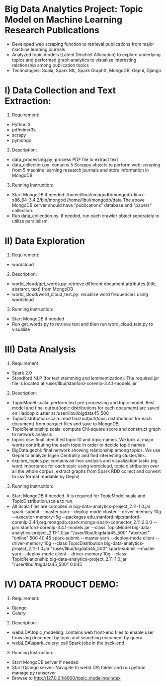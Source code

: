 # Big Data Analytics Project: Topic Model on Machine Learning Research Publications #
- Developed web scraping function to retrieval publications from major machine learning journals
- Analyzed topic models (Latent Dirichlet Allocation) to explore underlying topics and performed graph analytics to visualize interesting relationship among publication topics
- Technologies: Scala, Spark ML, Spark GraphX, MongoDB, Gephi, Django

I) Data Collection and Text Extraction:
=================================================================================================================
1) Requirement:
- Python 3
- pdfminer3k
- scrapy
- pymongo

2) Description:
- data_processing.py: process PDF file to extract text
- data_collection.py: contains 5 Scrappy objects to perform web-scraping from 5 machine learning research journals and store information in MongoDB

3) Running Instruction:
- Start MongoDB if needed: /home/llbui/mongodb/mongodb-linux-x86_64-3.4.2/bin/mongod /home/llbui/mongodb/data
The above MongoDB server should have "publications" database and "papers" collection.
- Run data_collection.py. If needed, run each crawler object seperately to utilize parallelism.

II) Data Exploration
=================================================================================================================
1) Requirement:
- wordcloud

2) Description:
- world_cloud/get_words.py: retrieve different document attributes (title, abstarct, text) from MongoDB
- world_cloud/word_cloud_test.py: visualize word frequencies using wordcloud

3) Running Instruction:
- Start MongoDB if needed
- Run get_words.py to retrieve text and then run word_cloud_test.py to visualize

III) Data Analysis
=================================================================================================================
1) Requirement
- Spark 2.0
- Standford NLP (for text stemming and lemmentization): The required jar file is located at /user/llbui/stanford-corenlp-3.4.1-models.jar

2) Description:
- TopicModel.scala: perform text pre-processing and topic model. Best model and final output(topic distributions for each document) are saved on Hadoop cluster at /user/llbui/bigdata45_500
- TopicDistribution.scala: read final output(topic distributions for each document) from parquet files and save to MongoDB
- TopicRelationship.scala: compute Chi-square score and construct graph to network analysis
- topics.csv: final identified topic ID and topic names. We look at major words contributing the each topic in order to decide topic names
- BigData.gephi: final network showing relationship among topics. We use Gephi to analyze Eigen Centrality and find interesting cluster/link.
- explore_topics.py: contains ad-hoc analysis and visualization tasks (eg. word importance for each topic using wordcloud, topic distribution over all the whole corpus, extract graphs from Spark RDD collect and convert to csv format readable by Gephi)

3) Running Instruction:
- Start MongoDB if needed. It is required for TopicModel.scala and TopicDistribution.scala to run.
- All Scala files are compiled in big-data-analytics-project_2.11-1.0.jar
spark-submit --master yarn --deploy-mode cluster --driver-memory 10g --executor-memory=5g --packages edu.stanford.nlp:stanford-corenlp:3.4.1,org.mongodb.spark:mongo-spark-connector_2.11:2.0.0 --jars stanford-corenlp-3.4.1-models.jar --class TopicModel big-data-analytics-project_2.11-1.0.jar "/user/llbui/bigdata45_500" "abstract" "online" 500 40 45
spark-submit --master yarn --deploy-mode client --driver-memory 10g --class TopicDistribution big-data-analytics-project_2.11-1.0.jar "/user/llbui/bigdata45_500" 
spark-submit --master yarn --deploy-mode client --driver-memory 10g --class TopicRelationship big-data-analytics-project_2.11-1.0.jar "/user/llbui/bigdata45_500" 0.045 

IV) DATA PRODUCT DEMO:
=================================================================================================================
1) Requirement:
- Django
- Celery

2) Description:
- web\LDA\topic_modeling\: contains web front-end files to enable user browsing document by topic and searching document by query
- web\LDA\spark_celery\: call Spark jobs in the back-end

3) Running Instruction:
- Start MongoDB server if needed
- Start Djiango server: Navigate to web\LDA\ folder and run python manage.py runserver
- Browse to http://127.0.0.1:8000/topic_modeling/index




